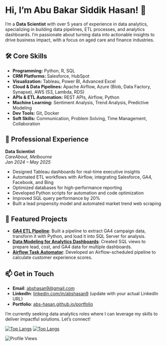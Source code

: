 
<!--
**Learner0112/Learner0112** is a ✨ _special_ ✨ repository because its `README.md` (this file) appears on your GitHub profile.

Here are some ideas to get you started:

- 🔭 I’m currently working on ...
- 🌱 I’m currently learning ...
- 👯 I’m looking to collaborate on ...
- 🤔 I’m looking for help with ...
- 💬 Ask me about ...
- 📫 How to reach me: ...
- 😄 Pronouns: ...
- ⚡ Fun fact: ...
-->


# Hi, I’m Abu Bakar Siddik Hasan! 👋

I’m a **Data Scientist** with over 5 years of experience in data analytics, specializing in building data pipelines, ETL processes, and analytics dashboards. I’m passionate about turning data into actionable insights to drive business impact, with a focus on aged care and finance industries.

## 🛠️ Core Skills

- **Programming:** Python, R, SQL  
- **CRM Platforms:** Salesforce, HubSpot  
- **Visualization:** Tableau, Power BI, Advanced Excel  
- **Cloud & Data Pipelines:** Apache Airflow, Azure (Blob, Data Factory, Synapse), AWS (S3, Lambda, RDS)  
- **APIs & ETL Automation:** REST APIs, Airflow, Python  
- **Machine Learning:** Sentiment Analysis, Trend Analysis, Predictive Modeling  
- **Dev Tools:** Git, Docker  
- **Soft Skills:** Communication, Problem Solving, Time Management, Collaboration  


## 💼 Professional Experience

**Data Scientist**  
*CareAbout, Melbourne*  
_Jan 2024 – May 2025_
- Designed Tableau dashboards for real-time executive insights
- Automated ETL workflows with Airflow, integrating Salesforce, GA4, Facebook, and Bing
- Optimized databases for high-performance reporting
- Developed Python scripts for automation and code optimization
- Improved SQL query performance by 20%
- Built a lead propensity model and automated market trend web scraping

## 🌟 Featured Projects
- **[GA4 ETL Pipeline](https://github.com/abs-hasan/GA4-ETL-Pipeline)**: Built a pipeline to extract GA4 campaign data, transform it with Python, and load it into SQL Server for analysis.
- **[Data Modeling for Analytics Dashboards](https://github.com/abs-hasan/Data-Modeling-for-Analytics-Dashboards)**: Created SQL views to prepare lead, cost, and GA4 data for multiple dashboards.
- **[Airflow Task Automator](https://github.com/abs-hasan/Airflow-Task-Automator)**: Developed an Airflow-scheduled pipeline to calculate customer experience scores.

## 📫 Get in Touch
- **Email**: abshasan9@gmail.com
- **LinkedIn**: [linkedin.com/in/abshasan9](https://linkedin.com/in/abshasan) (update with your actual LinkedIn URL)
- **Portfolio**: [abs-hasan.github.io/portfolio](https://abs-hasan.github.io/portfolio)

I’m currently seeking data analytics roles where I can leverage my skills to deliver impactful solutions. Let’s connect!

[![Top Langs](https://github-readme-stats.vercel.app/api/top-langs/?username=abs-hasan&layout=compact)](https://github.com/abs-hasan/github-readme-stats)
[![Top Langs](https://github-readme-stats.vercel.app/api/top-langs/?username=abs-hasan&layout=compact&theme=radical&hide=swift,c%23)](https://github.com/abs-hasan/github-readme-stats)

![Profile Views](https://komarev.com/ghpvc/?username=abs-hasan)


